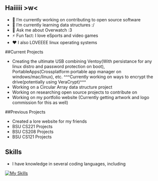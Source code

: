 ## Haiiiii >w<

- 🔭 I’m currently working on contributing to open source software
- 🌱 I’m currently learning data structures :/
- 💬 Ask me about Overwatch :3
- ⚡ Fun fact: I love eSports and video games
- ❤️ I also LOVEEEE linux operating systems

##Current Projects

- Creating the ultimate USB combining Ventoy(With persistance for any linux distro and password protection on boot), PortableApps(Crossplatform portable app manager on windows/mac/linux), etc.
  ^^^Currently working on ways to encrypt the drive(potentially using VeraCrypt)^^^
- Working on a Circular Array data structure project
- Working on researching open source projects to contribute on
- Working on my portfolio website (Currently getting artwork and logo commission for this as well)

##Previous Projects

- Created a lore website for my friends
- BSU CS221 Projects
- BSU CS208 Projects
- BSU CS121 Projects

## Skills

- I have knowledge in several coding languages, including

[![My Skills](https://skillicons.dev/icons?i=html,css,nodejs,js,java,py,powershell)](https://mast3rc0d3.github.io/Portfolio/)
